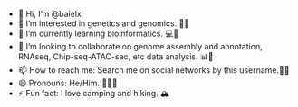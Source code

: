 - 👋 Hi, I’m @baielx
- 👀 I’m interested in genetics and genomics. 🧬🦠
- 🌱 I’m currently learning bioinformatics. 💻🔬
- 💞️ I’m looking to collaborate on genome assembly and annotation, RNAseq, Chip-seq-ATAC-sec, etc data analysis. 📊🧬
- 📫 How to reach me: Search me on social networks by this username.📲🌐
- 😄 Pronouns: He/Him.  🙋🏻‍♂️
- ⚡ Fun fact: I love camping and hiking. 🏔️

<!---
baielx/baielx is a ✨ special ✨ repository because its `README.md` (this file) appears on your GitHub profile.
You can click the Preview link to take a look at your changes.
--->
